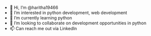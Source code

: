 - 👋 Hi, I’m @haritha19466
- 👀 I’m interested in python development, web development
- 🌱 I’m currently learning python 
- 💞️ I’m looking to collaborate on development opportunities in python
- 📫 Can reach me out via LinkedIn

<!---
haritha19466/haritha19466 is a ✨ special ✨ repository because its `README.md` (this file) appears on your GitHub profile.
You can click the Preview link to take a look at your changes.
--->
